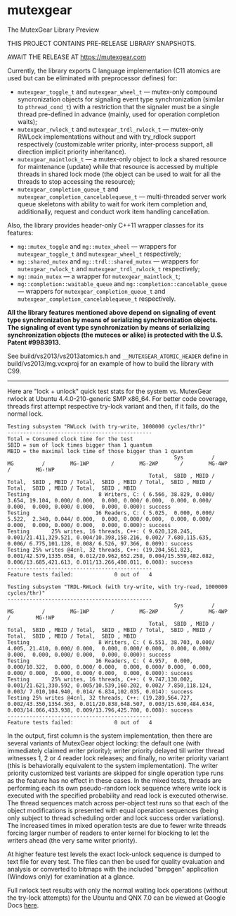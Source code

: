 # mutexgear
The MutexGear Library Preview

THIS PROJECT CONTAINS PRE-RELEASE LIBRARY SNAPSHOTS.

AWAIT THE RELEASE AT https://mutexgear.com

Currently, the library exports C language implementation 
(C11 atomics are used but can be eliminated with preprocessor defines) for:
* `mutexgear_toggle_t` and `mutexgear_wheel_t` — mutex-only compound syncronization 
objects for signaling event type synchronization (similar to `pthread_cond_t`) with 
a restriction that the signaler must be a single thread pre-defined in advance 
(mainly, used for operation completion waits);
* `mutexgear_rwlock_t` and `mutexgear_trdl_rwlock_t` — mutex-only RWLock implementations 
without and with try_rdlock support respectively (customizable writer priority, inter-process support, 
all direction implicit priority inheritance).
* `mutexgear_maintlock_t` — a mutex-only object to lock a shared resource for maintenance (update)
while that resource is accessed by multiple threads in shared lock mode 
(the object can be used to wait for all the threads to stop accessing the resource);
* `mutexgear_completion_queue_t` and `mutexgear_completion_cancelablequeue_t` — multi-threaded 
server work queue skeletons with ability to wait for work item completion and, additionally, 
request and conduct work item handling cancellation.

Also, the library provides header-only C++11 wrapper classes for its features:
* `mg::mutex_toggle` and `mg::mutex_wheel` — wrappers for `mutexgear_toggle_t` and `mutexgear_wheel_t` respectively;
* `mg::shared_mutex` and `mg::trdl::shared_mutex` — wrappers for `mutexgear_rwlock_t` and `mutexgear_trdl_rwlock_t` respectively;
* `mg::main_mutex` — a wrapper for `mutexgear_maintlock_t`;
* `mg::completion::waitable_queue` and `mg::completion::cancelable_queue` — wrappers for 
`mutexgear_completion_queue_t` and `mutexgear_completion_cancelablequeue_t` respectively.

**All the library features mentioned above depend on signaling of event type synchronization 
by means of serializing synchronization objects. 
The signaling of event type synchronization by means of serializing synchronization objects (the muteces or alike) 
is protected with the U.S. Patent #9983913.**

See build/vs2013/vs2013atomics.h and `__MUTEXGEAR_ATOMIC_HEADER` define in build/vs2013/mg.vcxproj for an example 
of how to build the library with C99.

---

Here are "lock + unlock" quick test stats for the system vs. MutexGear rwlock at Ubuntu 4.4.0-210-generic SMP x86_64.
For better code coverage, threads first attempt respective try-lock variant and then, if it fails, do the normal lock.

    Testing subsystem "RWLock (with try-write, 1000000 cycles/thr)"
    ----------------------------------------------
    Total = Consumed clock time for the test
    SBID = sum of lock times bigger than 1 quantum
    MBID = the maximal lock time of those bigger than 1 quantum
                                                         Sys         /          MG         /        MG-1WP       /        MG-2WP       /        MG-4WP       /        MG-!WP
                                                 Total,  SBID , MBID / Total,  SBID , MBID / Total,  SBID , MBID / Total,  SBID , MBID / Total,  SBID , MBID / Total,  SBID , MBID
    Testing                      8 Writers, C: ( 6.566, 38.829, 0.000/ 3.654, 19.104, 0.000/ 0.000,  0.000, 0.000/ 0.000,  0.000, 0.000/ 0.000,  0.000, 0.000/ 0.000,  0.000, 0.000): success
    Testing                     16 Readers, C: ( 5.025,  0.000, 0.000/ 5.522,  2.340, 0.044/ 0.000,  0.000, 0.000/ 0.000,  0.000, 0.000/ 0.000,  0.000, 0.000/ 0.000,  0.000, 0.000): success
    Testing       25% writes, 16 threads, C++: ( 9.620,128.245, 0.001/21.411,329.521, 0.004/10.398,158.216, 0.002/ 7.680,115.635, 0.006/ 6.775,101.128, 0.008/ 6.526, 97.366, 0.009): success
    Testing 25% writes @4cnl, 32 threads, C++: (19.204,561.823, 0.001/42.579,1335.058, 0.012/20.962,652.258, 0.004/15.559,482.082, 0.006/13.685,421.613, 0.011/13.266,408.011, 0.008): success
    ----------------------------------------------
    Feature tests failed:             0 out of   4
    
    Testing subsystem "TRDL-RWLock (with try-write, with try-read, 1000000 cycles/thr)"
    ----------------------------------------------
                                                         Sys         /          MG         /        MG-1WP       /        MG-2WP       /        MG-4WP       /        MG-!WP
                                                 Total,  SBID , MBID / Total,  SBID , MBID / Total,  SBID , MBID / Total,  SBID , MBID / Total,  SBID , MBID / Total,  SBID , MBID
    Testing                      8 Writers, C: ( 6.551, 38.703, 0.000/ 4.005, 21.410, 0.000/ 0.000,  0.000, 0.000/ 0.000,  0.000, 0.000/ 0.000,  0.000, 0.000/ 0.000,  0.000, 0.000): success
    Testing                     16 Readers, C: ( 4.957,  0.000, 0.000/10.322,  0.000, 0.000/ 0.000,  0.000, 0.000/ 0.000,  0.000, 0.000/ 0.000,  0.000, 0.000/ 0.000,  0.000, 0.000): success
    Testing       25% writes, 16 threads, C++: ( 9.747,130.002, 0.001/21.621,330.592, 0.005/10.539,160.202, 0.002/ 7.850,118.124, 0.003/ 7.010,104.940, 0.014/ 6.834,102.035, 0.014): success
    Testing 25% writes @4cnl, 32 threads, C++: (19.289,564.727, 0.002/43.350,1354.363, 0.011/20.838,648.507, 0.003/15.630,484.634, 0.003/14.066,433.938, 0.009/13.796,425.780, 0.008): success
    ----------------------------------------------
    Feature tests failed:             0 out of   4

In the output, first column is the system implementation, then there are several variants of MutexGear object locking:
the default one (with immediately claimed writer priority); writer priority delayed till writer thread witnesses 1, 2 or 4
reader lock releases; and finally, no writer priority variant (this is behaviorally equivalent to the system implementation).
The writer priority customized test variants are skipped for single operation type runs as the feature has no effect in these cases.
In the mixed tests, threads are performing each its own pseudo-random lock sequence where write lock is executed with the specified 
probability and read lock is executed otherwise. The thread sequences match across per-object test runs so that each of the object modifications
is presented with equal operation sequences (being only subject to thread scheduling order and lock success order variations). 
The increased times in mixed operation tests are due to fewer write threads forcing larger number of readers to enter kernel for blocking 
to let the writers ahead (the very same writer priority).

At higher feature test levels the exact lock-unlock sequence is dumped to text file for every test. The files can then be used
for quality evaluation and analysis or converted to bitmaps with the included "bmpgen" application (Windows only) for examination at a glance.

Full rwlock test results with only the normal waiting lock operations (without the try-lock attempts) for the Ubuntu and QNX 7.0 can be viewed 
at Google Docs [here](https://docs.google.com/spreadsheets/d/e/2PACX-1vRC2eo9GgW6cVeUhM4mzHG5s3DrkiJS5H8meJ1DAoIzuTt6TYwqED2WI5lU332hp1hb37q-lpxUsB3y/pubhtml).
